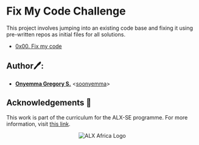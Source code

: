 # Fix My Code Challenge
  This project involves jumping into an existing code 
base and fixing it using pre-written repos as initial files for all 
solutions.

* [0x00. Fix my code](./0x00-challenge)

## Author🖊️:
* **[Onyemma Gregory S.](https://twitter.com/soonyemma)** <[soonyemma](https://github.com/soonyemma)>

## Acknowledgements :pray:

This work is part of the curriculum for the ALX-SE programme. 
For more information, visit 
[this link](https://www.alxafrica.com).


<p align="center">
  <img src="http://www.alxafrica.com/wp-content/uploads/2022/01/header-logo.png"
    alt="ALX Africa Logo"
  >
  </p>
